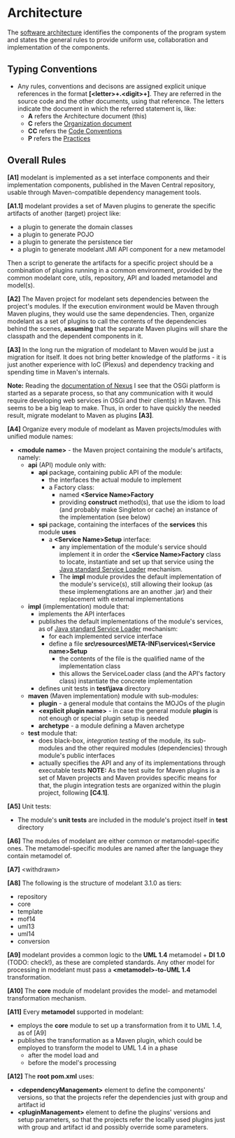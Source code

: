 Architecture
============
The [software architecture](https://en.wikipedia.org/wiki/Software_architecture) identifies the components of the program system and states the general rules to provide uniform use, collaboration and implementation of the components.

<!-- MACRO{toc} -->

Typing Conventions
------------------
* Any rules, conventions and decisons are assigned explicit unique references in the format **\[&lt;letter&gt;+.&lt;digit&gt;+\]**. They are referred in the source code and the other documents, using that reference. The letters indicate the document in which the referred statement is, like:
    * **A** refers the Architecture document (this)
    * **C** refers the [Organization document](./project-organization.html)
    * **CC** refers the [Code Conventions](./conventions.html)
    * **P** refers the [Practices](./practices.html)

Overall Rules
-------------
**\[A1\]** modelant is implemented as a set interface components and their implementation components, published in the Maven Central repository, usable through Maven-compatible dependency management tools.

**\[A1.1\]** modelant provides a set of Maven plugins to generate the specific artifacts of another (target) project like:

  * a plugin to generate the domain classes
  * a plugin to generate POJO
  * a plugin to generate the persistence tier
  * a plugin to generate modelant JMI API component for a new metamodel

Then a script to generate the artifacts for a specific project should be a combination of plugins running in a common environment, provided by the common modelant core, utils, repository, API and loaded metamodel and model(s).

**\[A2\]** The Maven project for modelant sets dependencies between the project's modules. If the execution environment would be Maven through Maven plugins, they would use the same dependencies. Then, organize modelant as a set of plugins to call the contents of the dependencies behind the scenes, **assuming** that the separate Maven plugins will share the classpath and the dependent components in it.

**\[A3\]** In the long run the migration of modelant to Maven would be just a migration for itself. It does not bring better knowledge of the platforms - it is just another experience with IoC (Plexus) and dependency tracking and spending time in Maven's internals. 

**Note:**
    Reading the [documentation of Nexus](https://books.sonatype.com/mcookbook/reference/index.html) I see that the OSGi platform is started as a separate process, so that any communication with it would require developing web services in OSGi and their client(s) in Maven. This seems to be a big leap to make. Thus, in order to have quickly the needed result, migrate modelant to Maven as plugins **\[A3\]**.

**\[A4\]** Organize every module of modelant as Maven projects/modules with unified module names:

  * **&lt;module name&gt;** - the Maven project containing the module's artifacts, namely:
    * **api** (API) module only with:
        * **api** package, containing public API of the module:
            * the interfaces the actual module to implement
            * a Factory class:
                * named **&lt;Service Name&gt;Factory**
                * providing **construct** method(s), that use the idiom to load (and probably make Singleton or cache) an instance of the implementation (see below)
        * **spi** package, containing the interfaces of the **services** this module **uses**
            * a **&lt;Service Name&gt;Setup** interface:
                * any implementation of the module's service should implement it in order the **&lt;Service Name&gt;Factory** class to locate, instantiate and set up that service using the [Java standard Service Loader](https://docs.oracle.com/javase/6/docs/api/java/util/ServiceLoader.html) mechanism. 
                * The **impl** module provides the default implementation of the module's service(s), still allowing their lookup (as these implemengtations are an another .jar) and their replacement with external implementations
    * **impl** (implementation) module that:
        * implements the API interfaces
        * publishes the default implementations of the module's services, as of [Java standard Service Loader](https://docs.oracle.com/javase/6/docs/api/java/util/ServiceLoader.html) mechanism:
            * for each implemented service interface 
            * define a file **src\resources\META-INF\services\\&lt;Service name&gt;Setup**
                * the contents of the file is the qualified name of the implementation class
                * this allows the ServiceLoader class (and the API's factory class) instantiate the concrete implementation
        * defines unit tests in **test\java** directory
    * **maven** (Maven implementation) module with sub-modules:
        * **plugin** - a general module that contains the MOJOs of the plugin 
        * **&lt;explicit plugin name&gt;** - in case the general module **plugin** is not enough or special plugin setup is needed
        * **archetype** - a module defining a Maven archetype
    * **test** module that:
        * does black-box, *integration testing* of the module, its sub-modules and the other required modules (dependencies) through module's public interfaces
        * actually specifies the API and any of its implementations through executable tests
          **NOTE:** As the test suite for Maven plugins is a set of Maven projects and Maven provides specific means for that, the plugin integration tests are organized within the plugin project, following **\[C4.1\]**.

**\[A5\]** Unit tests: 

  * The module's **unit tests** are included in the module's project itself in **test** directory

**\[A6\]** The modules of modelant are either common or metamodel-specific ones. The metamodel-specific modules are named after the language they contain metamodel of.

**\[A7\]** &lt;withdrawn&gt;

**\[A8\]** The following is the structure of modelant 3.1.0 as tiers:

  * repository
  * core
  * template
  * mof14
  * uml13 
  * uml14
  * conversion

**\[A9\]** modelant provides a common logic to the **UML 1.4** metamodel + **DI 1.0** (TODO: check!), as these are completed standards. Any other model for processing in modelant must pass a **&lt;metamodel&gt;-to-UML 1.4** transformation.

**\[A10\]** The **core** module of modelant provides the model- and metamodel transformation mechanism. 

**\[A11\]** Every **metamodel** supported in modelant:

  * employs the **core** module to set up a transformation from it to UML 1.4, as of \[A9\]
  * publishes the transformation as a Maven plugin, which could be employed to transform the model to UML 1.4 in a phase 
      * after the model load
        and
      * before the model's processing

**\[A12\]** The **root pom.xml** uses:

  * **&lt;dependencyManagement&gt;** element to define the components' versions, so that the projects refer the dependencies just with group and artifact id
  * **&lt;pluginManagement&gt;** element to define the plugins' versions and setup parameters, so that the projects refer the locally used plugins just with group and artifact id and possibly override some parameters.